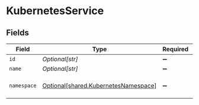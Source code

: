 # KubernetesService


## Fields

| Field                                                                                  | Type                                                                                   | Required                                                                               | Description                                                                            |
| -------------------------------------------------------------------------------------- | -------------------------------------------------------------------------------------- | -------------------------------------------------------------------------------------- | -------------------------------------------------------------------------------------- |
| `id`                                                                                   | *Optional[str]*                                                                        | :heavy_minus_sign:                                                                     | N/A                                                                                    |
| `name`                                                                                 | *Optional[str]*                                                                        | :heavy_minus_sign:                                                                     | N/A                                                                                    |
| `namespace`                                                                            | [Optional[shared.KubernetesNamespace]](undefined/models/shared/kubernetesnamespace.md) | :heavy_minus_sign:                                                                     | Single telemetry entry                                                                 |